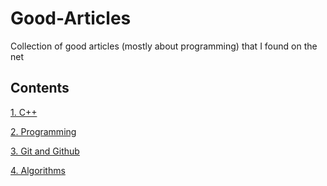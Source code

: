 # Good-Articles
Collection of good articles (mostly about programming) that I found on the net

## Contents
[1. C++](https://github.com/ManasMahajan/Good-Articles/blob/master/Cpp/cpp.md)

[2. Programming](https://github.com/ManasMahajan/Good-Articles/blob/master/Programming/Programming.md)

[3. Git and Github](https://github.com/ManasMahajan/Good-Articles/tree/master/git_and_github)

[4. Algorithms](https://github.com/ManasMahajan/Good-Articles/blob/master/Algorithms/algorithms.md)
